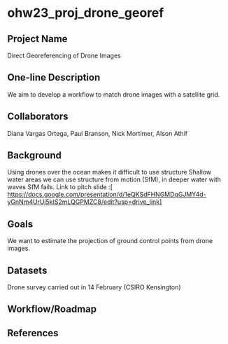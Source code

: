 # ohw23_proj_drone_georef

## Project Name
Direct Georeferencing of Drone Images

## One-line Description
We aim to develop a workflow to match drone images with a satellite grid.

## Collaborators
Diana Vargas Ortega,
 Paul Branson,
 Nick Mortimer,
 Alson Athif

## Background
Using drones over the ocean makes it difficult to use structure Shallow water areas we can use structure from motion (SfM), in deeper water with waves SfM fails.
Link to pitch slide :[ https://docs.google.com/presentation/d/1eQKSdFHNGMDqGJMY4d-yGnNm4UrUj5kIS2mLQGPMZC8/edit?usp=drive_link]


## Goals
We want to estimate the projection of ground control points from drone images. 

## Datasets
Drone survey carried out in 14 February (CSIRO Kensington)

## Workflow/Roadmap


## References
